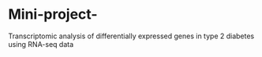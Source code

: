 # Mini-project-
Transcriptomic analysis of differentially expressed genes in type 2 diabetes using RNA-seq data
